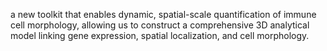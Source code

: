 a new toolkit that enables dynamic, spatial-scale quantification of immune cell morphology, allowing us to construct a comprehensive 3D analytical model linking gene expression, spatial localization, and cell morphology.
